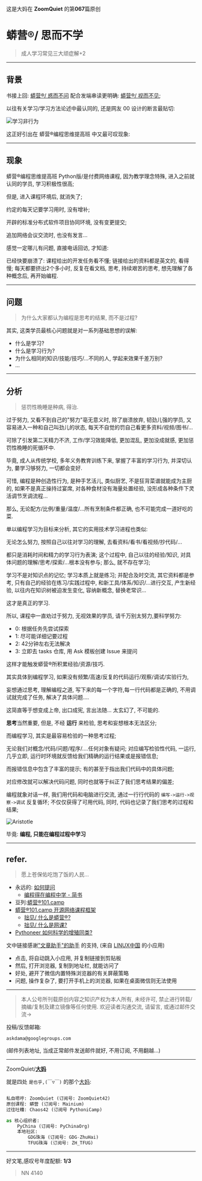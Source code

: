 这是大妈在 **ZoomQuiet** 的第**067**篇原创

# 蟒营®/ 思而不学
> 成人学习常见三大顽症解+2

-------------
## 背景

书接上回: [蟒营®/ 惑而不问](https://mp.weixin.qq.com/s/1xWr8nLqxyneSW_86XD4Mg)
配合发端串读更明确:
[蟒营®/ 视而不见](https://mp.weixin.qq.com/s/-sRZZQWvGwmHYA861g8fWg);


以往有关学习/学习方法论述中最认同的, 还是网友 00 设计的断言最贴切:

![学习非行为](http://ydlj.zoomquiet.top/ipic/2020-09-18-act-no-learn.jpeg)



这正好引出在 蟒营®编程思维提高班 中又最可叹现象:

-------------
## 现象

蟒营®编程思维提高班 Python版/是付费网络课程,
因为教学理念特殊, 进入之前就认同的学员, 学习积极性很高;

但是, 进入课程环境后, 就消失了;

约定的每天记要学习用时, 没有增补;

开辟的标准分布式软件项目协同环境, 没有变更提交;

追加网络会议交流时, 也没有发言...

感觉一定哪儿有问题, 直接电话回访, 才知道:

已经快要崩溃了:
课程给出的开发任务看不懂;
链接给出的资料都是英文的, 看得慢;
每天都要挤出2个多小时, 反复在看文档, 思考, 持续艰苦的思考, 想先理解了各种概念后, 再开始编程.


-------------
## 问题
> 为什么大家都认为编程是思考的结果, 而不是过程?

其实, 这类学员最核心问题就是对一系列基础思想的误解:

- 什么是学习?
- 什么是学习行为?
- 为什么相同的知识/技能/技巧/...不同的人, 学起来效果千差万别?
- ...



-------------
## 分析
> 惩罚性晩睡是种病, 得治.

过于努力, 又看不到自己的"努力"亳无意义时,
除了崩溃放弃, 韧劲儿强的学员, 又容易进入一种和自己叫劲儿的状态,
每天不自觉的罚自己看更多资料/视频/图书/...

可除了引发第二天精力不济, 工作/学习效能降低, 更加混乱, 更加没成就感, 更加惩罚性晩睡的死循环中.


毕竟, 成人从传统学校, 多年义务教育训练下来, 
掌握了丰富的学习行为, 并深切认为, 嘦学习够努力, 一切都会变好.

可惜, 编程是种创造性行为, 是种手艺活儿, 类似厨艺,
不是狂背菜谱就能成为主厨的, 
如果不是真正操持过宴席, 对各种食材没有海量处置经验, 没形成各种条件下灵活调节烹调流程...

那么, 无论配方/比例/重量/温度/...所有烹制条件都正确, 也不可能完成一道好吃的菜.

单以编程学习为目标来分析, 其它的实用技术学习进程也类似:

无论怎么努力,
按照自己以往对学习的理解,
去看资料/看书/看视频/抄代码/...

都只是消耗时间和精力的学习行为表演;
这个过程中, 自己以往的经验/知识, 对具体问题的理解/思考/探索/...根本没有参与;
那么, 就不存在学习;

学习不是对知识点的记忆;
学习本质上就是练习;
并配合及时交流, 
其它资料都是参考, 只有自己的经验在练习/实践过程中, 和新工具/体系/知识/...进行交互,
产生新经验, 以往内在知识树被迫发生变化, 容纳新概念, 替换老常识...

这才是真正的学习.


所以, 课程中一直劝过于努力, 无视效果的学员,
请千万别太努力,要科学努力:

+ 0: 根据任务先尝试探索
+ 1: 尽可能详细记要过程
+ 2: 42分钟左右无法解决
+ 3: 立即去 tasks 仓库, 用 Ask 模板创建 Issue 来提问

这样才能触发蟒营®所积累经验/资源/技巧.


其实具体到编程学习, 如果没有频繁/高速/反复的代码运行/观察/调试/实验行为,

妄想通过思考, 理解编程之道, 写下来的每一个字符,每一行代码都是正确的, 
不用调试就完成了任务, 解决了具体问题....

这简直等于想变成上帝, 出口成宪, 言出法随...
太玄幻了, 不可能的.

**思考**当然重要,
但是, 不经 **运行** 来检验, 思考和妄想根本无法区分;

而编程学习, 其实是最容易检验的一种思考过程;

无论我们对概念/代码/问题/程序/....任何对象有疑问;
对应编写检验性代码, 一运行,
几乎立即, 运行时环境就反馈给我们精确的运行结果或是报错信息;

而报错信息中包含了丰富的提示;
有的甚至于指出我们代码中的具体问题;

对应修改就可以解决代码问题, 同时也就等于纠正了我们思考结果的偏差;

编程就象对话一样, 我们用代码和电脑进行交流,
通过一行行代码的 `编写->运行->观察->调试` 反复循环;
不仅仅获得了可用代码, 
同时, 代码也记录了我们思考的过程和结果;

![Aristotle](http://ydlj.zoomquiet.top/ipic/2020-09-18-ScreenShot%202020-09-18%2015.42.35.jpg)

毕竟: **编程, 只能在编程过程中学习**




-------------
## refer.
> 愿上苍保佑吃饱了饭的人民...

- 永远的: [如何提问](https://gitlab.com/101camp/2py/tasks/wikis/HandBooks/Hb4Ask)
    + [编程得在编程中学 - 简书](https://www.jianshu.com/p/7314179ac730)
- 豆列:[蟒营®101.camp](https://www.douban.com/doulist/119293075/)
- [蟒营®101.camp 开源网络课程框架](https://doc.101.camp/)
    + [拙见/ 什么是蟒营®?](https://mp.weixin.qq.com/s/8hG366zSBNVWAcHA_zEAYA)
    + [拙见/ 什么是网课?](https://mp.weixin.qq.com/s/X3t3FtBGeZuZ76DRxoW9fA)
- [Pythoneer 如何科学的增殖同类?](https://blog.101.camp/nc/181012-preNC-pythoneer-growthup/)



文中链接感谢["文章助手"的助手](https://linux.cn/static/tools/a.html) 的支持,
(来自 [LINUX中国]((https://linux.cn/article-11850-1.html)) 的小应用)

- 点击, 将自动跳入小应用, 并复制链接到剪贴板
- 然后, 打开浏览器, 复制到地址栏, 就能访问了
- 好处, 避开了微信内置特殊浏览器的有关屏蔽策略
- 问题, 操作复杂了, 要打开手机上的浏览器, 如果在桌面微信则无法使用


-------------
> 本人公号所刊载原创内容之知识产权为本人所有,
> 未经许可, 禁止进行转载/摘编/复制及建立镜像等任何使用.
> 欢迎读者沟通交流, 请留言, 或通过邮件交流->

投稿/反馈邮箱:

    askdama@googlegroups.com


(邮件列表地址, 
当成正常邮件发送邮件就好, 不用订阅, 不用翻越...)

-------------

ZoomQuiet/**[大妈](https://mp.weixin.qq.com/s/N5TuRRbF485D4Q90XdDA7g)**

就是四处 `是也乎,(￣▽￣)` 的那个[大妈](https://mp.weixin.qq.com/s/N5TuRRbF485D4Q90XdDA7g):


```python

私自嗯哼: ZoomQuiet (订阅号: ZoomQuiet42)
原创课程: 蟒营 (订阅号: Mainium)
过往吐糟: Chaos42 (订阅号 PythoniCamp)

as 核心组织者:
    PyChina (订阅号: PyChinaOrg)
    本地社区: 
        GDG珠海 (订阅号: GDG-ZhuHai)
        TFUG珠海 (订阅号: ZH_TFUG)
```

-------------
好文笔,感叹号年度配额: **1/3**

> NN 4140







